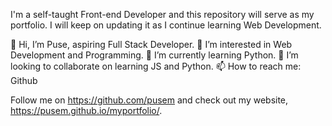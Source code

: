 I'm a self-taught Front-end Developer and this repository will serve as my portfolio. I will keep on updating it as I continue learning Web Development.
  
  👋 Hi, I’m Puse, aspiring Full Stack Developer.
  👀 I’m interested in Web Development and Programming.
  🌱 I’m currently learning Python.
  💞️ I’m looking to collaborate on learning JS and Python.
  📫 How to reach me: Github
  
Follow me on https://github.com/pusem and check out my website, https://pusem.github.io/myportfolio/.
